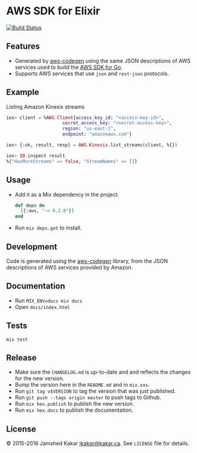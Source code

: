 # AWS SDK for Elixir

[![Build Status](https://travis-ci.org/jkakar/aws-elixir.svg?branch=master)](https://travis-ci.org/jkakar/aws-elixir)

## Features

* Generated by [aws-codegen](https://github.com/jkakar/aws-codegen) using the same JSON descriptions of AWS services used to build
  the [AWS SDK for Go](https://github.com/aws/aws-sdk-go/tree/master/models/apis).
* Supports AWS services that use `json` and `rest-json` protocols.

## Example

Listing Amazon Kinesis streams

```elixir
iex> client = %AWS.Client{access_key_id: "<access-key-id>",
                     secret_access_key: "<secret-access-key>",
                     region: "us-east-1",
                     endpoint: "amazonaws.com"}

iex> {:ok, result, resp} = AWS.Kinesis.list_streams(client, %{})

iex> IO.inspect result
%{"HasMoreStreams" => false, "StreamNames" => []}
```

## Usage

* Add it as a Mix dependency in the project.

  ```elixir
  def deps do
    [{:aws, "~> 0.2.0"}]
  end
  ```

* Run `mix deps.get` to install.


## Development

Code is generated using the [aws-codegen](https://github.com/jkakar/aws-codegen) library, from the JSON descriptions of AWS services provided by Amazon.

## Documentation

* Run `MIX_ENV=docs mix docs`
* Open `docs/index.html`

## Tests

```
mix test
```

## Release

* Make sure the `CHANGELOG.md` is up-to-date and and reflects the changes for
  the new version.
* Bump the version here in the `README.md` and in `mix.exs`.
* Run `git tag v$VERSION` to tag the version that was just published.
* Run `git push --tags origin master` to push tags to Github.
* Run `mix hex.publish` to publish the new version.
* Run `mix hex.docs` to publish the documentation.

## License

&copy; 2015-2016 Jamshed Kakar <jkakar@kakar.ca>. See `LICENSE` file for details.
